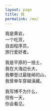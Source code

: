 ```yaml
---
layout: page
title: 我
permalink: /me/
---
```


我是黄岩，<br>
一个吃货，<br>
自由程序员，<br>
旅行爱好者。

我是平原的一掊土，<br>
我在大海边长大，<br>
我攀登过最陡峭的山，<br>
我曾单车穿越滇藏。

我写博不为什么，<br>
但有一天，<br>
你会看见。

